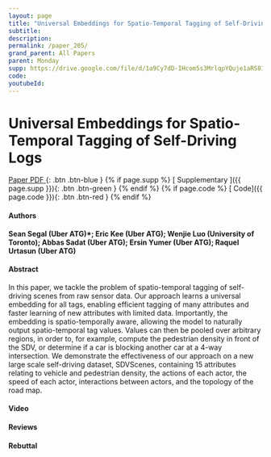 ```yaml
---
layout: page
title: "Universal Embeddings for Spatio-Temporal Tagging of Self-Driving Logs"
subtitle: 
description:
permalink: /paper_205/
grand_parent: All Papers
parent: Monday
supp: https://drive.google.com/file/d/1a9Cy7dD-IHcom5s3MrlqpYQuje1aRS81/view
code: 
youtubeId: 
---
```


# Universal Embeddings for Spatio-Temporal Tagging of Self-Driving Logs

[<i class="fa fa-file-text-o" aria-hidden="true"></i> Paper PDF ](https://drive.google.com/file/d/1MYWfq9d2tpJuRwFFhzUjZf-mhgQGdB_h/view){: .btn .btn-blue } {% if page.supp %} [<i class="fa fa-file-text-o" aria-hidden="true"></i> Supplementary ]({{ page.supp }}){: .btn .btn-green } {% endif %} {% if page.code %} [<i class="fa fa-github" aria-hidden="true"></i> Code]({{ page.code }}){: .btn .btn-red }
{% endif %}

#### Authors
**Sean Segal (Uber ATG)*; Eric Kee (Uber ATG); Wenjie Luo (University of Toronto); Abbas Sadat (Uber ATG); Ersin Yumer (Uber ATG); Raquel Urtasun (Uber ATG)**

#### Abstract
In this paper, we tackle the problem of spatio-temporal tagging of self-driving scenes from raw sensor data. Our approach learns a universal embedding for all tags, enabling efficient tagging of many attributes and faster learning of new attributes with limited data. Importantly, the embedding is spatio-temporally aware, allowing the model to naturally output spatio-temporal tag values. Values can then be pooled over arbitrary regions, in order to, for example, compute the pedestrian density in front of the SDV, or determine if a car is blocking another car at a 4-way intersection. We demonstrate the effectiveness of our approach on a new large scale self-driving dataset, SDVScenes, containing 15 attributes relating to vehicle and pedestrian density, the actions of each actor, the speed of each actor, interactions between actors, and the topology of the road map.

#### Video 

#### Reviews

#### Rebuttal
